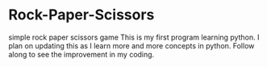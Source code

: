 # Rock-Paper-Scissors
simple rock paper scissors game
This is my first program learning python. I plan on updating this as I learn more and more
concepts in python. Follow along to see the improvement in my coding.
